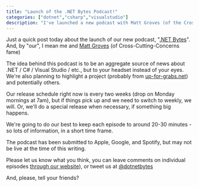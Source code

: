```yaml
---
title: "Launch of the .NET Bytes Podcast!"
categories: ["dotnet","csharp","visualstudio"]
description: "I've launched a new podcast with Matt Groves (of the Cross-Cutting-Concerns fame) to disseminate the news about .NET, C#, Visual Studio and everything in between from Redmond (Microsoft) and around the world!"
---
```


Just a quick post today about the launch of our new podcast, "[.NET Bytes](https://www.dotnetbytes.fm/)".  And, by "our", I mean me and [Matt Groves](https://crosscuttingconcerns.com/) (of Cross-Cutting-Concerns fame)

The idea behind this podcast is to be an aggregate source of news about .NET / C# / Visual Studio / etc., but to your headset instead of your eyes.  We're also planning to highlight a project (probably from [up-for-grabs.net](https://up-for-grabs.net/#/)) and potentially others. 

Our release schedule right now is every two weeks (drop on Monday mornings at 7am), but if things pick up and we need to switch to weekly, we will.  Or, we'll do a special release when necessary, if something big happens.

We're going to do our best to keep each episode to around 20-30 minutes - so lots of information, in a short time frame.

The podcast has been submitted to Apple, Google, and Spotify, but may not be live at the time of this writing.

Please let us know what you think, you can leave comments on individual episodes [through our website](https://www.dotnetbytes.fm/)), or tweet us at [@dotnetbytes](https://www.twitter.com/dotnetbytes)

And, please, tell your friends?
